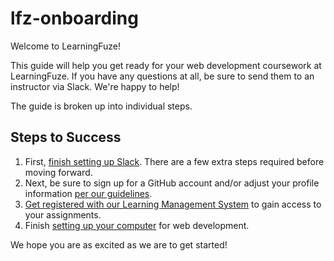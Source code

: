 # lfz-onboarding

Welcome to LearningFuze!

This guide will help you get ready for your web development coursework at LearningFuze. If you have any questions at all, be sure to send them to an instructor via Slack. We're happy to help!

The guide is broken up into individual steps.

## Steps to Success

1. First, [finish setting up Slack](guides/slack.md). There are a few extra steps required before moving forward.
1. Next, be sure to sign up for a GitHub account and/or adjust your profile information [per our guidelines](guides/github.md).
1. [Get registered with our Learning Management System](guides/lms.md) to gain access to your assignments.
1. Finish [setting up your computer](guides/setup.md) for web development.

We hope you are as excited as we are to get started!
